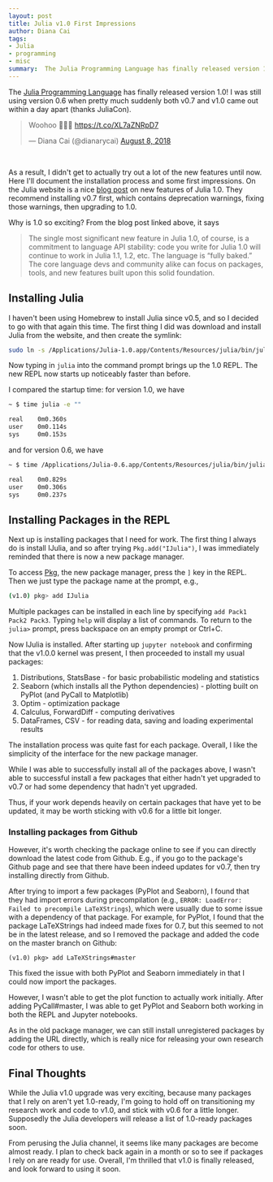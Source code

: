 ```yaml
---
layout: post
title: Julia v1.0 First Impressions
author: Diana Cai
tags:
- Julia
- programming
- misc
summary:  The Julia Programming Language has finally released version 1.0! I was still using version 0.6 when pretty much suddenly both v0.7 and v1.0 came out (thanks JuliaCon). So I didn't get to actually try out a lot of the new features until now. Here I'll document the installation process and some first impressions.
---
```


The [Julia Programming Language](https://julialang.org/) has finally released version 1.0!
I was still using version 0.6 when pretty much suddenly both v0.7 and v1.0 came out within a day apart (thanks JuliaCon).

<div>
<blockquote class="twitter-tweet" data-lang="en"><p lang="en" dir="ltr">Woohoo 🎉🎉🎉 <a href="https://t.co/XL7aZNRpD7">https://t.co/XL7aZNRpD7</a></p>&mdash; Diana Cai (@dianarycai) <a href="https://twitter.com/dianarycai/status/1027301960196808709?ref_src=twsrc%5Etfw">August 8, 2018</a></blockquote>
<script async src="https://platform.twitter.com/widgets.js" charset="utf-8"></script>
<br />
</div>

As a result, I didn't get to actually try out a lot of the new features until now.
Here I'll document the installation process and some first impressions.
On the Julia website is a nice [blog post](https://julialang.org/blog/2018/08/one-point-zero) on new features of Julia 1.0.
They recommend installing v0.7 first, which contains deprecation warnings, fixing those warnings, then upgrading to 1.0.

Why is 1.0 so exciting? From the blog post linked above, it says

> The single most significant new feature in Julia 1.0, of course, is a commitment to language API stability: code you write for Julia 1.0 will continue to work in Julia 1.1, 1.2, etc. The language is “fully baked.” The core language devs and community alike can focus on packages, tools, and new features built upon this solid foundation.


## Installing Julia

I haven't been using Homebrew to install Julia since v0.5, and so I decided to
go with that again this time. The first thing I did was download and install
Julia from the website, and then create the symlink:

```bash
sudo ln -s /Applications/Julia-1.0.app/Contents/Resources/julia/bin/julia /usr/local/bin/julia
```

Now typing in ```julia``` into the command prompt brings up the 1.0 REPL. The
new REPL now starts up noticeably faster than before.

I compared the startup time: for version 1.0, we have

```bash
~ $ time julia -e ""

real    0m0.360s
user    0m0.114s
sys     0m0.153s
```

and for version 0.6, we have

```bash
~ $ time /Applications/Julia-0.6.app/Contents/Resources/julia/bin/julia -e ""

real    0m0.829s
user    0m0.306s
sys     0m0.237s
```


## Installing Packages in the REPL

Next up is installing packages that I need for work. The first thing I always do
is install IJulia, and so after trying ```Pkg.add("IJulia")```, I was
immediately reminded that there is now a new package manager.

To access [Pkg](https://docs.julialang.org/en/latest/stdlib/Pkg/), the new package manager,
press the ```]``` key in the REPL. Then we just type the package name at the
prompt, e.g.,

```bash
(v1.0) pkg> add IJulia
```
Multiple packages can be installed in each line by specifying ```add Pack1 Pack2
Pack3```. Typing ```help``` will display a list of commands. To return to the ```julia>``` prompt, press backspace on an empty prompt or Ctrl+C.


Now IJulia is installed. After starting up ```jupyter notebook``` and confirming
that the v1.0.0 kernel was present, I then proceeded to install my usual packages:

1. Distributions, StatsBase - for basic probabilistic modeling and statistics
2. Seaborn (which installs all the Python dependencies) - plotting built on PyPlot (and PyCall to Matplotlib)
3. Optim - optimization package
4. Calculus, ForwardDiff - computing derivatives
6. DataFrames, CSV - for reading data, saving and loading experimental results

The installation process was quite fast for each package. Overall, I like the
simplicity of the interface for the new package manager.

While I was able to successfully install all of the packages above, I wasn't able to
successful install a few packages that either hadn't yet upgraded to v0.7 or had
some dependency that hadn't yet upgraded.

Thus, if your work depends heavily on certain packages that have yet to be
updated, it may be worth sticking with v0.6 for a little bit longer.

### Installing packages from Github

However, it's worth checking the package online to see if you can directly download the latest
code from Github. E.g., if you go to the package's Github page and see that
there have been indeed updates for v0.7, then try installing directly from
Github.

After trying to import a few packages (PyPlot and Seaborn), I found that they had import errors during precompilation
(e.g., ```ERROR: LoadError: Failed to precompile LaTeXStrings```), which were
usually due to some issue with a dependency of that package. For example, for PyPlot, I found
that the package LaTeXStrings had indeed made fixes for 0.7, but this seemed to
not be in the latest release, and so I removed the package and added the code on
the master branch on Github:
```
(v1.0) pkg> add LaTeXStrings#master
```
This fixed the issue with both PyPlot and Seaborn immediately in that I could
now import the packages.

However, I wasn't able to get the plot function to actually work initially.
After adding PyCall#master, I was able to get PyPlot and Seaborn
both working in both the REPL and Jupyter notebooks.

As in the old package manager, we can still install unregistered packages by
adding the URL directly, which is really nice for releasing your own research code for others to use.


## Final Thoughts

While the Julia v1.0 upgrade was very exciting, because many packages that I
rely on aren't yet 1.0-ready, I'm going to hold off on transitioning
my research work and code to v1.0, and stick with v0.6 for a little longer.
Supposedly the Julia developers will release a list of 1.0-ready packages soon.

From perusing the Julia channel, it seems like many packages are become almost
ready. I plan to check back again in a month or so to see if packages I rely on are
ready for use. Overall, I'm thrilled that v1.0 is finally released, and look forward to using it soon.
